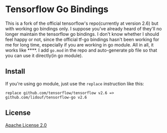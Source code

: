 # Tensorflow Go Bindings
This is a fork of the official tensorflow's repo(currently at version 2.6) but with working go bindings only. 
I suppose you've already heard of they'll no longer maintain the tensorflow go bindings.
I don't know whether I should feel happy or not, since the official tf-go bindings hasn't been working for me for long time, 
especially if you are working in go module. All in all, it works like ****.
I add `go.mod` in the repo and auto-generate pb file so that you can use it directly(in go module).

## Install
If you're using go module, just use the `replace` instruction like this:
```
replace github.com/tensorflow/tensorflow v2.6 => github.com/lidouf/tensorflow-go v2.6
```

## License

[Apache License 2.0](LICENSE)
